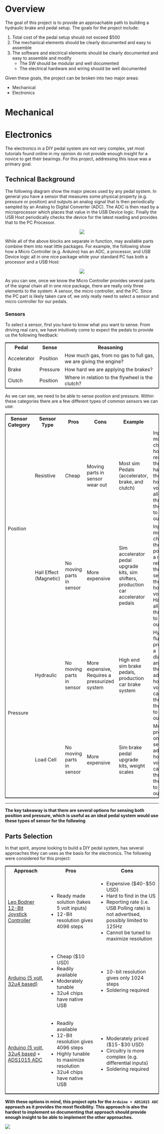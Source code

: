 # Overview
The goal of this project is to provide an approachable path to building a hydraulic brake and pedal setup. The goals for the project include:

1. Total cost of the pedal setup should not exceed $500
2. The mechanical elements should be clearly documented and easy to assemble
3. The software and electrical elements should be clearly documented and easy to assemble and modify
    - The SW should be modular and well documented
    - The electrical hardware and wiring should be well documented

Given these goals, the project can be broken into two major areas:
* Mechanical
* Electronics

# Mechanical

# Electronics
The electronics in a DIY pedal system are not very complex, yet most tutorials found online in my opinion do not provide enough insight for a novice to get their bearings. For this project, addressing this issue was a primary goal.

## Technical Background
The following diagram show the major pieces used by any pedal system. In general you have a sensor that measures some physical property (e.g. pressure or position) and outputs an analog signal that is then periodically sampled by an Analog to Digital Converter (ADC). The ADC is then read by a microprocessor which places that value in the USB Device logic. Finally the USB Host periodically checks the device for the latest reading and provides that to the PC Processor.

<p hidden>
```mermaid
graph LR
    Sensor -- 5V Analog Signal --> ADC["Analog to Digital Converter (ADC)"]
    ADC --> micro["Micro Processor"] --> device["USB Device"]
    device -- USB Cable --> host["USB Host"] --> pc["Processor"]
```
</p>

<div style="text-align:center"><img src="https://mermaid.ink/svg/eyJjb2RlIjoiZ3JhcGggTFJcbiAgICBTZW5zb3IgLS0gNVYgQW5hbG9nIFNpZ25hbCAtLT4gQURDW1wiQW5hbG9nIHRvIERpZ2l0YWwgQ29udmVydGVyIChBREMpXCJdXG4gICAgQURDIC0tPiBtaWNyb1tcIk1pY3JvIFByb2Nlc3NvclwiXSAtLT4gZGV2aWNlW1wiVVNCIERldmljZVwiXVxuICAgIGRldmljZSAtLSBVU0IgQ2FibGUgLS0-IGhvc3RbXCJVU0IgSG9zdFwiXSAtLT4gcGNbXCJQcm9jZXNzb3JcIl0iLCJtZXJtYWlkIjp7InRoZW1lIjoiZGVmYXVsdCJ9LCJ1cGRhdGVFZGl0b3IiOmZhbHNlfQ"/></div>

While all of the above blocks are separate in function, may available parts combine them into neat little packages. For example, the following show how a Micro Controller (e.g. Arduino) has an ADC, a processor, and USB Device logic all in one nice package while your standard PC has both a processor and a USB Host:

<p hidden>
```mermaid
graph LR
    Sensor -- 5V Analog Signal --> ADC["Internal ADC"]
    subgraph Micro Controller
    ADC --> micro["Micro Processor"] --> device["USB Device"] 
    end
    subgraph PC
    device -- USB Cable --> host["USB Host"] --> pc["Processor"]
    end
```
</p>

<div style="text-align:center"><img src="https://mermaid.ink/svg/eyJjb2RlIjoiZ3JhcGggTFJcbiAgICBTZW5zb3IgLS0gNVYgQW5hbG9nIFNpZ25hbCAtLT4gQURDW1wiSW50ZXJuYWwgQURDXCJdXG4gICAgc3ViZ3JhcGggTWljcm8gQ29udHJvbGxlclxuICAgIEFEQyAtLT4gbWljcm9bXCJNaWNybyBQcm9jZXNzb3JcIl0gLS0-IGRldmljZVtcIlVTQiBEZXZpY2VcIl0gXG4gICAgZW5kXG4gICAgc3ViZ3JhcGggUENcbiAgICBkZXZpY2UgLS0gVVNCIENhYmxlIC0tPiBob3N0W1wiVVNCIEhvc3RcIl0gLS0-IHBjW1wiUHJvY2Vzc29yXCJdXG4gICAgZW5kIiwibWVybWFpZCI6eyJ0aGVtZSI6ImRlZmF1bHQifSwidXBkYXRlRWRpdG9yIjpmYWxzZX0"/></div>

As you can see, once we know the Micro Controller provides several parts of the signal chain all in one nice package, there are really only three elements to the system: A sensor, the micro controller, and the PC. Since the PC part is likely taken care of, we only really need to select a sensor and micro controller for our pedals.

### Sensors
To select a sensor, first you have to know what you want to sense. From driving real cars, we have intuitively come to expect the pedals to provide us the following feedback:
<table style="border:1px solid black;margin-left:auto;margin-right:auto;">
  <tr>
    <th>Pedal</th>
    <th>Sense</th>
    <th>Reasoning</th>
  </tr>
  <tr>
    <td>Accelerator</td>
    <td>Position</td>
    <td>How much gas, from no gas to full gas, we are giving the engine?</td>
  </tr>
  <tr>
    <td>Brake</td>
    <td>Pressure</td>
    <td>How hard we are applying the brakes?</td>
  </tr>
  <tr>
    <td>Clutch</td>
    <td>Position</td>
    <td>Where in relation to the flywheel is the clutch?</td>
  </tr>
</table>

As we can see, we need to be able to sense position and pressure. Within these categories there are a few different types of common sensors we can use:

<table style="border:1px solid black;margin-left:auto;margin-right:auto;">
  <tr>
    <th>Sensor Category</th>
    <th>Sensor Type</th>
    <th>Pros</th>
    <th>Cons</th>
    <th>Example</th>
    <th>How it Works</th>
  </tr>
  <tr>
    <td rowspan="2">Position</td>
    <td>Resistive</td>
    <td>Cheap</td>
    <td>Moving parts in sensor wear out</td>
    <td>Most sim Pedals (accelerator, brake, and clutch)</td>
    <td>Input movement changes how much resistance the sensor has and therefore how much voltage is allow through the sensor to the output</td>
  </tr>
  <tr>
    <td>Hall Effect (Magnetic)</td>
    <td>No moving parts in sensor</td>
    <td>More expensive</td>
    <td>Sim accelerator pedal upgrade kits, sim shifters, production car accelerator pedals</td>
    <td>Input movement changes the position of a magnet relative to the Hall sensor and therefore how much voltage the Hall sensor allows through it to the output.</td>
  </tr>
  <tr>
    <td rowspan="2">Pressure</td>
    <td>Hydraulic</td>
    <td>No moving parts in sensor</td>
    <td>More expensive, Requires a pressurized system</td>
    <td>High end sim brake pedals, production car brake system</td>
    <td>Hydraulic fluid presses on a diaphragm and therefore adjusts how much voltage can flow through the sensor to the output</td>
  </tr>
  <tr>
    <td>Load Cell</td>
    <td>No moving parts in sensor</td>
    <td>More expensive</td>
    <td>Sim brake pedal upgrade kits, weight scales</td>
    <td>Mechanical pressure on the sensor adjusts how much voltage can flow through the sensor to the output</td>
  </tr>
</table>

***

**The key takeaway is that there are several options for sensing both position and pressure, which is useful as an ideal pedal system would use these types of sensor for the following**



## Parts Selection
In that spirit, anyone looking to build a DIY pedal system, has several approaches they can uses as the basis for the electronics. The following were considered for this project:
<table style="border:1px solid black;margin-left:auto;margin-right:auto;">
  <tr>
    <th>Approach</th>
    <th>Pros</th>
    <th>Cons</th>
  </tr>
  <tr>
    <td><a href="https://www.leobodnar.com/shop/index.php?main_page=product_info&products_id=204">Leo Bodner 12-Bit Joystick Controller</a></td>
    <td><ul><li>Ready made solution (takes 5 volt inputs)</li><li>12-Bit resolution gives 4096 steps</li></ul></td>
    <td><ul><li>Expensive ($40-$50 USD)</li><li>Hard to find in the US</li><li>Reporting rate (i.e. USB Polling rate) is not advertised, possibly limited to 125Hz</li><li>Cannot be tuned to maximize resolution </li></ul></td>
  </tr>
  <tr>
    <td><a href="https://www.adafruit.com/product/3677">Arduino (5 volt, 32u4 based)</a></td>
    <td><ul><li>Cheap ($10 USD)</li><li>Readily available</li><li>Moderately tunable</li><li>32u4 chips have native USB</li></ul></td>
    <td><ul><li>10-bit resolution gives only 1024 steps</li><li>Soldering required</li></ul></td>
  </tr>
  <tr>
    <td><a href="https://www.adafruit.com/product/3677">Arduino (5 volt, 32u4 based</a> + <a href="https://www.adafruit.com/product/1083">ADS1015 ADC</a></td>
    <td><ul><li>Readily available</li><li>12-Bit resolution gives 4096 steps</li><li>Highly tunable to maximize resolution</li><li>32u4 chips have native USB</li></ul></td>
    <td><ul><li>Moderately priced ($15-$30 USD)</li><li>Circuitry is more complex (e.g. differential inputs)</li><li>Soldering required</li></ul></td>
  </tr>
</table>

**With these options in mind, this project opts for the `Arduino + ADS1015 ADC` approach as it provides the most flexibility. This approach is also the hardest to implement so documenting that approach should provide enough insight to be able to implement the other approaches.**


[![](https://mermaid.ink/img/eyJjb2RlIjoiZ3JhcGggTFJcbiAgICBicmFrZXNbXCJCcmFrZSBQcmVzc3VyZSBTZW5zb3JcIl0gLS0gNVYgQW5hbG9nIFNpZ25hbCAtLT4gQURDMVtcIkFEUzEwMTUgQURDXCJdXG4gICAgdGhyb3R0bGVbXCJUaHJvdHRsZSBQb3NpdGlvbiBTZW5zb3JcIl0gLS0gNVYgQW5hbG9nIFNpZ25hbCAtLT4gQURDMltcIkFEUzEwMTUgQURDXCJdXG4gICAgY2x1dGNoW1wiQ2x1dGNoIFBvc2l0aW9uIFNlbnNvclwiXSAtLSA1ViBBbmFsb2cgU2lnbmFsIC0tPiBBREMyW1wiQURTMTAxNSBBRENcIl1cbiAgICBzdWJncmFwaCAzMnU0IE1pY3JvIENvbnRyb2xsZXJcbiAgICBpbnRlcm5hbC1BRENbXCJJbnRlcm5hbCBBRENcIl0gLS0-IG1pY3JvW1wiTWljcm8gUHJvY2Vzc29yXCJdIC0tPiBkZXZpY2VbXCJVU0IgRGV2aWNlXCJdXG4gICAgZW5kXG4gICAgQURDMSAtLSBJMkMgLS0-IEkyQ3t7STJDIEJ1c319XG4gICAgQURDMiAtLSBJMkMgLS0-IEkyQ1xuICAgIEkyQyAtLT4gbWljcm9cbiAgICBzdWJncmFwaCBQQ1xuICAgIGRldmljZSAtLSBVU0IgQ2FibGUgLS0-IGhvc3RbXCJVU0IgSG9zdFwiXSAtLT4gcGNbXCJQcm9jZXNzb3JcIl1cbiAgICBlbmQiLCJtZXJtYWlkIjp7InRoZW1lIjoiZGVmYXVsdCJ9LCJ1cGRhdGVFZGl0b3IiOmZhbHNlfQ)](https://mermaid-js.github.io/mermaid-live-editor/#/edit/eyJjb2RlIjoiZ3JhcGggTFJcbiAgICBicmFrZXNbXCJCcmFrZSBQcmVzc3VyZSBTZW5zb3JcIl0gLS0gNVYgQW5hbG9nIFNpZ25hbCAtLT4gQURDMVtcIkFEUzEwMTUgQURDXCJdXG4gICAgdGhyb3R0bGVbXCJUaHJvdHRsZSBQb3NpdGlvbiBTZW5zb3JcIl0gLS0gNVYgQW5hbG9nIFNpZ25hbCAtLT4gQURDMltcIkFEUzEwMTUgQURDXCJdXG4gICAgY2x1dGNoW1wiQ2x1dGNoIFBvc2l0aW9uIFNlbnNvclwiXSAtLSA1ViBBbmFsb2cgU2lnbmFsIC0tPiBBREMyW1wiQURTMTAxNSBBRENcIl1cbiAgICBzdWJncmFwaCAzMnU0IE1pY3JvIENvbnRyb2xsZXJcbiAgICBpbnRlcm5hbC1BRENbXCJJbnRlcm5hbCBBRENcIl0gLS0-IG1pY3JvW1wiTWljcm8gUHJvY2Vzc29yXCJdIC0tPiBkZXZpY2VbXCJVU0IgRGV2aWNlXCJdXG4gICAgZW5kXG4gICAgQURDMSAtLSBJMkMgLS0-IEkyQ3t7STJDIEJ1c319XG4gICAgQURDMiAtLSBJMkMgLS0-IEkyQ1xuICAgIEkyQyAtLT4gbWljcm9cbiAgICBzdWJncmFwaCBQQ1xuICAgIGRldmljZSAtLSBVU0IgQ2FibGUgLS0-IGhvc3RbXCJVU0IgSG9zdFwiXSAtLT4gcGNbXCJQcm9jZXNzb3JcIl1cbiAgICBlbmQiLCJtZXJtYWlkIjp7InRoZW1lIjoiZGVmYXVsdCJ9LCJ1cGRhdGVFZGl0b3IiOmZhbHNlfQ)